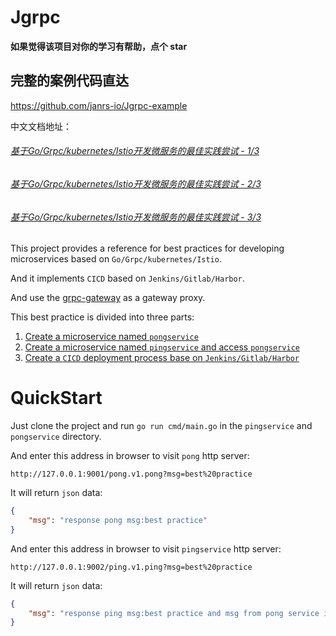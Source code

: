 # Jgrpc

**如果觉得该项目对你的学习有帮助，点个 star**

## 完整的案例代码直达

https://github.com/janrs-io/Jgrpc-example

中文文档地址：

###### [基于Go/Grpc/kubernetes/Istio开发微服务的最佳实践尝试 - 1/3](https://janrs.com/br6f "基于Go/Grpc/kubernetes/Istio开发微服务的最佳实践尝试 - 1/3")

###### [基于Go/Grpc/kubernetes/Istio开发微服务的最佳实践尝试 - 2/3](https://janrs.com/ugj7 "基于Go/Grpc/kubernetes/Istio开发微服务的最佳实践尝试 - 2/3")

###### [基于Go/Grpc/kubernetes/Istio开发微服务的最佳实践尝试 - 3/3](https://janrs.com/6rdh "基于Go/Grpc/kubernetes/Istio开发微服务的最佳实践尝试 - 3/3")

This project provides a reference for best practices for developing
microservices based on `Go/Grpc/kubernetes/Istio`.

And it implements `CICD` based on `Jenkins/Gitlab/Harbor`.

And use the [grpc-gateway](https://github.com/grpc-ecosystem/grpc-gateway "grpc-gateway") as a gateway proxy.

This best practice is divided into three parts:

1. [Create a microservice named `pongservice`](https://github.com/janrs-io/Jgrpc/blob/master/best-practices-for-developing-microservices-based-on-go-grpc-kubernetes-Istio-part01.md "Create a microservice named `pongservice`")
2. [Create a microservice named `pingservice` and access `pongservice`](https://github.com/janrs-io/Jgrpc/blob/master/best-practices-for-developing-microservices-based-on-go-grpc-kubernetes-Istio-part02.md "Create a microservice named `pingservice` and access `pongservice`")
3. [Create a `CICD` deployment process base on `Jenkins/Gitlab/Harbor`](https://github.com/janrs-io/Jgrpc/blob/master/best-practices-for-developing-microservices-based-on-go-grpc-kubernetes-Istio-part03.md "Create a `CICD` deployment process base on `Jenkins/Gitlab/Harbor`")

# QuickStart

Just clone the project and run `go run cmd/main.go` in the `pingservice` and `pongservice` directory.

And enter this address in browser to visit `pong` http server:

```text
http://127.0.0.1:9001/pong.v1.pong?msg=best%20practice
```

It will return `json` data:

```json
{
    "msg": "response pong msg:best practice"
}
```

And enter this address in browser to visit `pingservice` http server:

```text
http://127.0.0.1:9002/ping.v1.ping?msg=best%20practice
```

It will return `json` data:

```json
{
    "msg": "response ping msg:best practice and msg from pong service is: response pong msg:request from ping service"
}
```